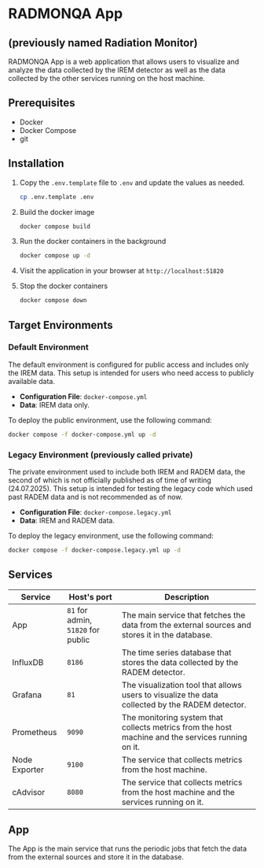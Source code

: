 # RADMONQA App 
## (previously named Radiation Monitor)

RADMONQA App is a web application that allows users to visualize and analyze the data collected by the IREM detector as well as the data collected by the other services running on the host machine.

[legacy - probably doesn't work as of now: 👉 LIVE DEMO WITH IREM DATA(http://149.156.10.136:51820/) at Cyfronet C3 cloud.]: # 

## Prerequisites

- Docker
- Docker Compose
- git

## Installation

1. Copy the `.env.template` file to `.env` and update the values as needed.
    ```bash
    cp .env.template .env
    ```

1. Build the docker image
    ```bash
    docker compose build
    ```
2. Run the docker containers in the background
    ```bash
    docker compose up -d
    ```
3. Visit the application in your browser at `http://localhost:51820`
4. Stop the docker containers
    ```bash 
    docker compose down
    ```

## Target Environments

### Default Environment

The default environment is configured for public access and includes only the IREM data. This setup is intended for users who need access to publicly available data.

- **Configuration File**: `docker-compose.yml`
- **Data**: IREM data only.

To deploy the public environment, use the following command:
```bash
docker compose -f docker-compose.yml up -d
```

### Legacy Environment (previously called private)

The private environment used to include both IREM and RADEM data, the second of which is not officially published as of time of writing (24.07.2025). This setup is intended for testing the legacy code which used past RADEM data and is not recommended as of now.

- **Configuration File**: `docker-compose.legacy.yml`
- **Data**: IREM and RADEM data.


To deploy the legacy environment, use the following command:
```bash
docker compose -f docker-compose.legacy.yml up -d
```


## Services

| **Service**     | **Host's port** | **Description** |
|-----------------|-----------------|-----------------|
| App             | `81` for admin, `51820` for public | The main service that fetches the data from the external sources and stores it in the database. |   
| InfluxDB        | `8186`            | The time series database that stores the data collected by the RADEM detector. |
| Grafana         | `81`              | The visualization tool that allows users to visualize the data collected by the RADEM detector. |
| Prometheus      | `9090`            | The monitoring system that collects metrics from the host machine and the services running on it. |
| Node Exporter   | `9100`            | The service that collects metrics from the host machine. |
| cAdvisor        | `8080`            | The service that collects metrics from the host machine and the services running on it. |

## App

The App is the main service that runs the periodic jobs that fetch the data from the external sources and store it in the database.
